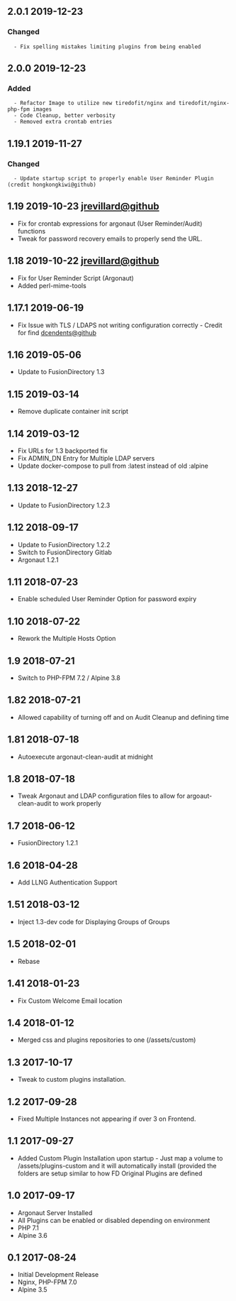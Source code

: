 ## 2.0.1 2019-12-23 <dave at tiredofit dot ca>

   ### Changed
      - Fix spelling mistakes limiting plugins from being enabled


## 2.0.0 2019-12-23 <dave at tiredofit dot ca>

   ### Added
      - Refactor Image to utilize new tiredofit/nginx and tiredofit/nginx-php-fpm images
      - Code Cleanup, better verbosity
      - Removed extra crontab entries


## 1.19.1 2019-11-27 <dave at tiredofit dot ca>

   ### Changed
      - Update startup script to properly enable User Reminder Plugin (credit hongkongkiwi@github)


## 1.19 2019-10-23 <jrevillard@github>

* Fix for crontab expressions for argonaut (User Reminder/Audit) functions
* Tweak for password recovery emails to properly send the URL.

## 1.18 2019-10-22 <jrevillard@github>

* Fix for User Reminder Script (Argonaut)
* Added perl-mime-tools

## 1.17.1 2019-06-19 <dave at tiredofit dot ca>

* Fix Issue with TLS / LDAPS not writing configuration correctly - Credit for find <dcendents@github>

## 1.16 2019-05-06 <dave at tiredofit dot ca>

* Update to FusionDirectory 1.3

## 1.15 2019-03-14 <dave at tiredofit dot ca>

* Remove duplicate container init script 

## 1.14 2019-03-12 <credit to michalekj at github>

* Fix URLs for 1.3 backported fix
* Fix ADMIN_DN Entry for Multiple LDAP servers
* Update docker-compose to pull from :latest instead of old :alpine

## 1.13 2018-12-27 <dave at tiredofit dot ca>

* Update to FusionDirectory 1.2.3

## 1.12 2018-09-17 <dave at tiredofit dot ca>

* Update to FusionDirectory 1.2.2
* Switch to FusionDirectory Gitlab
* Argonaut 1.2.1

## 1.11 2018-07-23 <dave at tiredofit dot ca>

* Enable scheduled User Reminder Option for password expiry

## 1.10 2018-07-22 <dave at tiredofit dot ca>

* Rework the Multiple Hosts Option

## 1.9 2018-07-21 <dave at tiredofit dot ca>

* Switch to PHP-FPM 7.2 / Alpine 3.8

## 1.82 2018-07-21 <dave at tiredofit dot ca>

* Allowed capability of turning off and on Audit Cleanup and defining time 

## 1.81 2018-07-18 <dave at tiredofit dot ca>

* Autoexecute argonaut-clean-audit at midnight

## 1.8 2018-07-18 <dave at tiredofit dot ca>

* Tweak Argonaut and LDAP configuration files to allow for argoaut-clean-audit to work properly
    
## 1.7 2018-06-12 <dave at tiredofit dot ca>

* FusionDirectory 1.2.1

## 1.6 2018-04-28 <dave at tiredofit dot ca>

* Add LLNG Authentication Support

## 1.51 2018-03-12 <dave at tiredofit dot ca>
	
* Inject 1.3-dev code for Displaying Groups of Groups

## 1.5 2018-02-01 <dave at tiredofit dot ca>

* Rebase

## 1.41 2018-01-23 <dave at tiredofit dot ca>

* Fix Custom Welcome Email location

## 1.4 2018-01-12 <dave at tiredofit dot ca>

* Merged css and plugins repositories to one (/assets/custom)

## 1.3 2017-10-17 <dave at tiredofit dot ca>

* Tweak to custom plugins installation.

## 1.2 2017-09-28 <dave at tiredofit dot ca>

* Fixed Multiple Instances not appearing if over 3 on Frontend.

## 1.1 2017-09-27 <dave at tiredofit dot ca>

* Added Custom Plugin Installation upon startup - Just map a volume to /assets/plugins-custom and it will automatically install (provided the folders are setup similar to how FD Original Plugins are defined

## 1.0 2017-09-17 <dave at tiredofit dot ca>

* Argonaut Server Installed
* All Plugins can be enabled or disabled depending on environment
* PHP 7.1
* Alpine 3.6


## 0.1 2017-08-24 <dave at tiredofit dot ca>

* Initial Development Release
* Nginx, PHP-FPM 7.0
* Alpine 3.5

